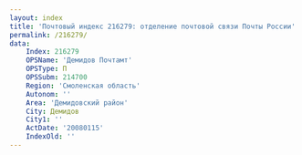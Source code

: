 ```yaml
---
layout: index
title: 'Почтовый индекс 216279: отделение почтовой связи Почты России'
permalink: /216279/
data:
    Index: 216279
    OPSName: 'Демидов Почтамт'
    OPSType: П
    OPSSubm: 214700
    Region: 'Смоленская область'
    Autonom: ''
    Area: 'Демидовский район'
    City: Демидов
    City1: ''
    ActDate: '20080115'
    IndexOld: ''
---
```

